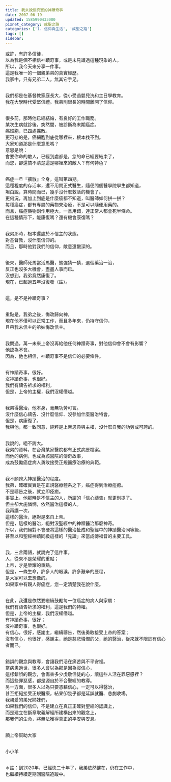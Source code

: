 ```yaml
---
title: 我來說個真實的神蹟奇事
date: 2007-06-19
updated: 1585990433000
pixnet_category: 成聖之路
categories: ['1. 信仰與生活', '成聖之路']
tags: []
sidebar: 
---
```


<p>或許，有許多信徒，<br/>
以為我是個不相信神蹟奇事，或是未見識過這種現象的人。<br/>
所以，我今天來分享一件事。<br/>
這是我唯一的一個親弟弟的真實經歷。<br/>
我家中，只有兄弟二人，無其它手足。</p>
<p><br/>
我們都是在基督教家庭長大，從小受過嬰兒洗和主日學教育。<br/>
我在大學時代受堅信禮。我弟則很長的時間離開了信仰。</p>
<p><br/>
很多前，那時他已經結婚，有良好的工作職務。<br/>
某次生病就診後，突然間，被診斷為末期癌症。<br/>
癌細胞，已四處擴散。<br/>
更可悲的是，癌細胞到底從哪裡來，根本找不到。<br/>
大家知道那是什麼意思嗎？<br/>
意思是說：<br/>
會要你命的敵人，已經到處都是，您的命已經要結束了，<br/>
而您，卻還搞不清楚這是哪裡來的敵人？有何特色？</p>
<p><br/>
癌症一旦『擴散』全身，這叫第四期。<br/>
這種程度的存活率，還不用問正式醫生，隨便問個醫學院學生都知道，<br/>
坦白說，算時間而已，幾乎沒什麼救活的機會了。<br/>
更何況，再加上到底是什麼癌都不知道，叫醫師如何拼一拼？<br/>
每種癌症，都有專屬的藥物來治療，不是可以隨便用藥的。<br/>
而且，癌症藥物副作用極大，一旦用錯，連正常人都會死半條命。<br/>
在這種情形下，能康復嗎？還有機會康復嗎？</p>
<p><br/>
我弟那時，根本還處於不信主的狀態。<br/>
對基督教，沒什麼信仰的。<br/>
而且，那時他對我們的信仰，敵意還蠻深的。</p>
<p><br/>
後來，醫師死馬當活馬醫，勉強猜一猜，選個藥治一治，<br/>
反正也沒多大機會，盡盡人事而已。<br/>
沒想到，我弟竟然康復了。<br/>
現在，已超過五年沒復發（註）。</p>
<p><br/>
這，是不是神蹟奇事？</p>
<p><br/>
重點是，我弟之後，悔改歸向神，<br/>
現在他不僅可以正常工作，而且多年來，仍持守信仰，<br/>
且帶我未信主的弟妹悔改信主。</p>
<p><br/>
我問過，萬一未來上帝沒再給他任何神蹟奇事，對他信仰會不會有影響？<br/>
他認為不會。<br/>
因為，他也相信，神蹟奇事不是信仰的必要條件。</p>
<p><br/>
有神蹟奇事，很好。<br/>
沒神蹟奇事，也很好。<br/>
我們有禱告祈求的權利，<br/>
但是，上帝的主權，我們沒權僭越。</p>
<p><br/>
我弟得醫治，他本身，毫無功勞可言。<br/>
沒什麼信心禱告、沒什麼信仰、沒參加什麼醫治特會，<br/>
但是，病康復了。<br/>
我與他，都一致同意，純粹是上帝恩典與主權，沒什麼自我的功勞或可誇的。</p>
<p><br/>
我說的，絕不誇大。<br/>
我弟的資料，在台灣某家醫院都有正式病歷檔案。<br/>
而他的病例，也成為該醫院的傳奇故事，<br/>
成為鼓勵癌症病人勇敢接受正規醫療治療的典範。</p>
<p><br/>
我不願誇大神蹟醫治的程度。<br/>
我弟，確確實實是在正規醫療體系之下，癌症得到治療痊癒。<br/>
不是禱告之後，就立即痊癒。<br/>
事實上，他那時是不信主的人，所謂的「信心禱告」就更別提了。<br/>
但主卻大施憐憫，依然醫治這樣的人。<br/>
我再講一次，<br/>
這樣的醫治，絕對是來自上帝。<br/>
但是，這樣的醫治，絕對沒聖經中的神蹟醫治那麼神奇。<br/>
所以，我們絕對不會硬將這樣的醫治扯成和聖經中的神蹟醫治同等級，<br/>
甚至以和聖經神蹟同級這樣的「見證」來當成傳福音的主要工具。</p>
<p><br/>
我，三言兩語，就說完了這件事。<br/>
人，從來不是榮耀的重點；<br/>
上帝，才是榮耀的重點。<br/>
但是，一條生命，許多人的眼淚，許多艱辛的歷程，<br/>
是大家可以去想像的。<br/>
如果家中有親人得癌症，您一定清楚我在說什麼。</p>
<p><br/>
在此，我還是依然要繼續鼓勵每一位癌症的病人與家屬：<br/>
我們有禱告祈求的權利，這是我們的特權。<br/>
但是，上帝的主權，我們沒權僭越。<br/>
有神蹟奇事，很好；<br/>
沒神蹟奇事，也很好。<br/>
有信心，很好，感謝主，繼續禱告，然後勇敢接受上帝的答案；<br/>
沒有信心，也很好，感謝主，祂是慈悲憐憫的父，祂的醫治，從來就不限於有信心者而已。</p>
<p><br/>
錯誤的觀念與教導，會讓我們活在痛苦與不平安裡。<br/>
當病患過世，很多人會以為那是因為沒信心，<br/>
這樣錯誤的觀念，會傷害多少虔敬信徒的心，讓這些人活在罪惡感裡？<br/>
而這些罪惡感，都是源自於不合聖經的教導。<br/>
另一方面，很多人以為只要憑藉信心，一定可以得醫治，<br/>
甚至拒絕接受正規醫療，結果卻幾乎都是延誤就醫、悲劇收場。<br/>
我親愛的弟兄姊妹們，<br/>
如果我們的信仰，不是建立在真正正確對聖經的認識上，<br/>
而是建立在斷章取義解經所建構出來的觀念上，<br/>
那我們的生命，將無法獲得真正的平安與安息。</p>
<p><br/>
願上帝幫助大家</p>
<p><br/>
小小羊<br/>
 </p>
<p>＊註：到2020年，已經快二十年了，我弟依然健在，仍在工作中，<br/>
也繼續持續定期回醫院追蹤中。</p>
<p> </p>
<p> </p>
